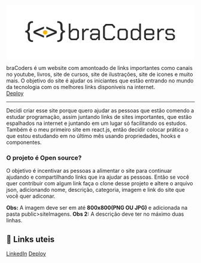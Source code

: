 <img align="center" src="public/assets/bracodersImg.png" alt="(Prévia)Video do Encriptador">

braCoders é um website com amontoado de links importantes como canais no youtube, livros, site de cursos, site de ilustrações, site de icones e muito mais. O objetivo do site é ajudar os iniciantes que estão entrando no mundo da tecnologia com os melhores links disponiveis na internet.<br>
[Deploy](https://bracoders.vercel.app)
<hr>

Decidi criar esse site porque quero ajudar as pessoas que estão comendo a estudar programação, assim juntando links de sites importantes, que estão espalhados na internet e juntando em um lugar só facilitando os estudos. Também é o meu primeiro site em react.js, então decidir colocar prática o que estou estudando em no último mês usando propriedades, hooks e componentes.

### O projeto é Open source?
O objetivo é incentivar as pessoas a alimentar o site para continuar ajudando e compartilhando links que ira ajudar as pessoas. Então se você quer contribuir com algum link faça o clone desse projeto e altere o arquivo json, adicionando nome, descrição, categoria, imagem e link do site que você quer adiconar.

**Obs:** A imagem deve ser em até **800x800(PNG OU JPG)** e adicionada na pasta public>siteImagens.
**Obs 2:** A descrição deve ter no máximo duas linhas.

## 🔗 Links uteis

[LinkedIn](https://www.linkedin.com/in/uandersoncosta/)
[Deploy](https://github.com/uandersoncosta/)
